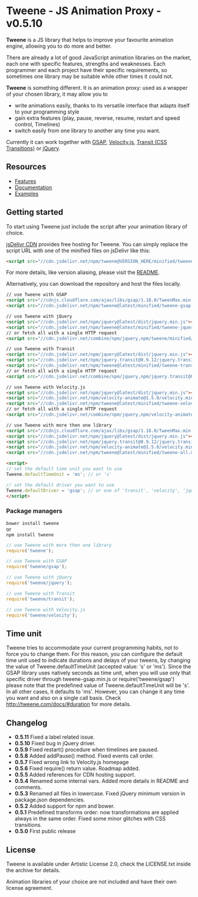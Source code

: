 # Tweene - JS Animation Proxy - v0.5.10

__Tweene__ is a JS library that helps to improve your favourite animation engine, allowing you to do more and better.

There are already a lot of good JavaScript animation libraries on the market, each one with specific features, strengths and weaknesses.
Each programmer and each project have their specific requirements, so sometimes one library may be suitable while other times it could not.

__Tweene__ is something different. It is an animation proxy: used as a wrapper of your chosen library, it may allow you to

- write animations easily, thanks to its versatile interface that adapts itself to your programming style
- gain extra features (play, pause, reverse, resume, restart and speed control, Timelines)
- switch easily from one library to another any time you want.

Currently it can work together with [GSAP](http://www.greensock.com/gsap-js/), [Velocity.js](http://julian.com/research/velocity/),
[Transit (CSS Transitions)](http://ricostacruz.com/jquery.transit/) or [jQuery](http://jquery.com).

## Resources
- [Features](http://tweene.com/#features)
- [Documentation](http://tweene.com/docs)
- [Examples](http://tweene.com/#examples)

## Getting started
To start using Tweene just include the script after your animation library of choice.

[jsDelivr CDN](http://www.jsdelivr.com/#!tweene) provides free hosting for Tweene.
You can simply replace the script URL with one of the minified files on jsDelivr like this:
```html
<script src="//cdn.jsdelivr.net/npm/tweene@VERSION_HERE/minified/tweene-velocity.min.js"></script>
```
For more details, like version aliasing, please visit the [README](https://github.com/jsdelivr/jsdelivr#usage).

Alternatively, you can download the repository and host the files locally.

```html
// use Tweene with GSAP
<script src="//cdnjs.cloudflare.com/ajax/libs/gsap/1.18.0/TweenMax.min.js"></script>
<script src="//cdn.jsdelivr.net/npm/tweene@latest/minified/tweene-gsap.min.js"></script>

// use Tweene with jQuery
<script src="//cdn.jsdelivr.net/npm/jquery@latest/dist/jquery.min.js"></script>;
<script src="//cdn.jsdelivr.net/npm/tweene@latest/minified/tweene-jquery.min.js"></script>
// or fetch all with a single HTTP request
<script src="//cdn.jsdelivr.net/combine/npm/jquery,npm/tweene/minified/tweene-jquery.min.js"></script>

// use Tweene with Transit
<script src="//cdn.jsdelivr.net/npm/jquery@latest/dist/jquery.min.js"></script>;
<script src="//cdn.jsdelivr.net/npm/jquery.transit@0.9.12/jquery.transit.min.js"></script>
<script src="//cdn.jsdelivr.net/npm/tweene@latest/minified/tweene-transit.min.js"></script>
// or fetch all with a single HTTP request
<script src="//cdn.jsdelivr.net/combine/npm/jquery,npm/jquery.transit@0.9.12,npm/tweene/minified/tweene-transit.min.js"></script>

// use Tweene with Velocity.js
<script src="//cdn.jsdelivr.net/npm/jquery@latest/dist/jquery.min.js"></script>;
<script src="//cdn.jsdelivr.net/npm/velocity-animate@1.5.0/velocity.min.js"></script>
<script src="//cdn.jsdelivr.net/npm/tweene@latest/minified/tweene-velocity.min.js"></script>
// or fetch all with a single HTTP request
<script src="//cdn.jsdelivr.net/combine/npm/jquery,npm/velocity-animate@1.5,npm/tweene/minified/tweene-velocity.min.js"></script>

// use Tweene with more then one library
<script src="//cdnjs.cloudflare.com/ajax/libs/gsap/1.18.0/TweenMax.min.js"></script>
<script src="//cdn.jsdelivr.net/npm/jquery@latest/dist/jquery.min.js"></script>
<script src="//cdn.jsdelivr.net/npm/jquery.transit@0.9.12/jquery.transit.min.js"></script>
<script src="//cdn.jsdelivr.net/npm/velocity-animate@1.5.0/velocity.min.js"></script>
<script src="//cdn.jsdelivr.net/npm/tweene@latest/minified/tweene-all.min.js"></script>

<script>
// set the default time unit you want to use
Tweene.defaultTimeUnit = 'ms'; // or 's'

// set the default driver you want to use
Tweene.defaultDriver = 'gsap'; // or one of 'transit', 'velocity', 'jquery'
</script>
```

### Package managers

`bower install tweene`<br>
  or<br>
`npm install tweene`

```js
// use Tweene with more then one library
require('tweene');

// use Tweene with GSAP
require('tweene/gsap');

// use Tweene with jQuery
require('tweene/jquery');

// use Tweene with Transit
require('tweene/transit');

// use Tweene with Velocity.js
require('tweene/velocity');
```

## Time unit
Tweene tries to accommodate your current programming habits, not to force you to change them. For this reason, you can configure the default time unit used to indicate durations and delays of your tweens, by changing the value of Tweene.defaultTimeUnit (accepted value: 's' or 'ms').
Since the GSAP library uses natively seconds as time unit, when you will use only that specific driver through tweene-gsap.min.js or require('tweene/gsap') please note that the predefined value of Tweene.defaultTimeUnit will be 's'. In all other cases, it defaults to 'ms'.
However, you can change it any time you want and also on a single call basis.
Check http://tweene.com/docs/#duration for more details.

## Changelog
- __0.5.11__ Fixed a label related issue.
- __0.5.10__ Fixed bug in jQuery driver.
- __0.5.9__ Fixed restart() procedure when timelines are paused.
- __0.5.8__ Added addPause() method. Fixed events call order.
- __0.5.7__ Fixed wrong link to Velocity.js homepage
- __0.5.6__ Fixed require() return value. Roadmap added.
- __0.5.5__ Added references for CDN hosting support.
- __0.5.4__ Renamed some internal vars. Added more details in README and comments.
- __0.5.3__ Renamed all files in lowercase. Fixed jQuery minimum version in package.json dependencies.
- __0.5.2__ Added support for npm and bower.
- __0.5.1__ Predefined transforms order: now transformations are applied always in the same order. Fixed some minor glitches with CSS transitions.
- __0.5.0__ First public release

## License

Tweene is available under Artistic License 2.0, check the LICENSE.txt inside the archive for details.

Animation libraries of your choice are not included and have their own license agreement.

